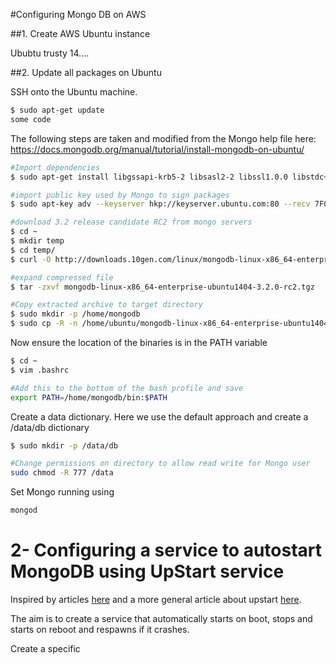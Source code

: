 #Configuring Mongo DB on AWS

##1. Create AWS Ubuntu instance

Ububtu trusty 14....


##2. Update all packages on Ubuntu

SSH onto the Ubuntu machine.

``` bash
$ sudo apt-get update
some code
```

The following steps are taken and modified from the Mongo help file here:
https://docs.mongodb.org/manual/tutorial/install-mongodb-on-ubuntu/

```bash
#Import dependencies
$ sudo apt-get install libgssapi-krb5-2 libsasl2-2 libssl1.0.0 libstdc++6 snmp

#import public key used by Mongo to sign packages
$ sudo apt-key adv --keyserver hkp://keyserver.ubuntu.com:80 --recv 7F0CEB10

#download 3.2 release candidate RC2 from mongo servers
$ cd ~
$ mkdir temp
$ cd temp/
$ curl -O http://downloads.10gen.com/linux/mongodb-linux-x86_64-enterprise-ubuntu1404-3.2.0-rc2.tgz

#expand compressed file
$ tar -zxvf mongodb-linux-x86_64-enterprise-ubuntu1404-3.2.0-rc2.tgz

#Copy extracted archive to target directory
$ sudo mkdir -p /home/mongodb
$ sudo cp -R -n /home/ubuntu/mongodb-linux-x86_64-enterprise-ubuntu1404-3.2.0-rc2/* /home/mongodb

```
Now ensure the location of the binaries is in the PATH variable
```bash
$ cd ~
$ vim .bashrc

#Add this to the bottom of the bash profile and save
export PATH=/home/mongodb/bin:$PATH
```
Create a data dictionary. Here we use the default approach and create a /data/db dictionary
```bash
$ sudo mkdir -p /data/db

#Change permissions on directory to allow read write for Mongo user
sudo chmod -R 777 /data
```
Set Mongo running using 
```bash
mongod
```

# 2- Configuring a service to autostart MongoDB using UpStart service

Inspired by articles <a href="https://www.digitalocean.com/community/tutorials/how-to-configure-a-linux-service-to-start-automatically-after-a-crash-or-reboot-part-1-practical-examples"> here</a> and a more general article about upstart <a href="https://www.digitalocean.com/community/tutorials/the-upstart-event-system-what-it-is-and-how-to-use-it">here</a>.

The aim is to create a service that automatically starts on boot, stops and starts on reboot and respawns if it crashes.

Create a specific 
